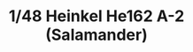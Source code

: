 ---
layout: product
title: "1/48 Heinkel He162 A-2 (Salamander)"
price: "4400" 
desc: "Maketa"
img_path: "/assets/img/TAM61097.webp"
brand: "Tamiya"
available: false
special_offer: false
new: false
soon: false
cat: "010000"
subcat: "010300"
subsubcat: "0N/A"
sifra: "TAM61097"
popular: false
spec: false
---